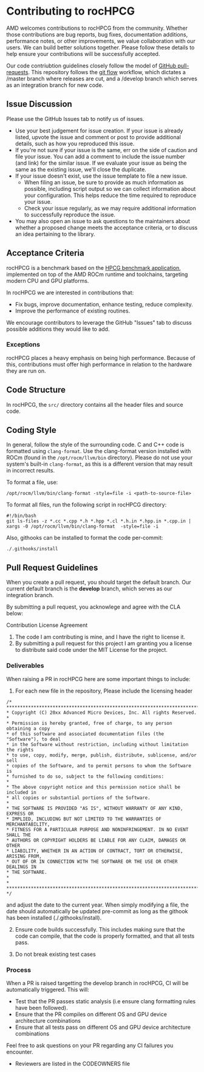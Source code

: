 <head>
  <meta charset="UTF-8">
  <meta name="description" content="Contributing to rocHPCG">
  <meta name="keywords" content="ROCm, contributing, rocHPCG">
</head>

# Contributing to rocHPCG #

AMD welcomes contributions to rocHPCG from the community. Whether those contributions are bug reports, bug fixes, documentation additions, performance notes, or other improvements, we value collaboration with our users. We can build better solutions together. Please follow these details to help ensure your contributions will be successfully accepted.

Our code contriubtion guidelines closely follow the model of [GitHub pull-requests](https://help.github.com/articles/using-pull-requests/).  This repository follows the [git flow](http://nvie.com/posts/a-successful-git-branching-model/) workflow, which dictates a /master branch where releases are cut, and a /develop branch which serves as an integration branch for new code.

## Issue Discussion ##

Please use the GitHub Issues tab to notify us of issues.

* Use your best judgement for issue creation. If your issue is already listed, upvote the issue and
  comment or post to provide additional details, such as how you reproduced this issue.
* If you're not sure if your issue is the same, err on the side of caution and file your issue.
  You can add a comment to include the issue number (and link) for the similar issue. If we evaluate
  your issue as being the same as the existing issue, we'll close the duplicate.
* If your issue doesn't exist, use the issue template to file a new issue.
  * When filing an issue, be sure to provide as much information as possible, including script output so
    we can collect information about your configuration. This helps reduce the time required to
    reproduce your issue.
  * Check your issue regularly, as we may require additional information to successfully reproduce the
    issue.
* You may also open an issue to ask questions to the maintainers about whether a proposed change
  meets the acceptance criteria, or to discuss an idea pertaining to the library.

## Acceptance Criteria ##

rocHPCG is a benchmark based on the [HPCG benchmark application](https://www.hpcg-benchmark.org/), implemented on top of the AMD ROCm runtime and toolchains, targeting modern CPU and GPU platforms.

In rocHPCG we are interested in contributions that:
* Fix bugs, improve documentation, enhance testing, reduce complexity.
* Improve the performance of existing routines.

We encourage contributors to leverage the GitHub "Issues" tab to discuss possible additions they would like to add.

### Exceptions ###

rocHPCG places a heavy emphasis on being high performance. Because of this, contributions must offer high performance in relation to the hardware they are run on.

## Code Structure ##

In rocHPCG, the `src/` directory contains all the header files and source code.

## Coding Style ##

In general, follow the style of the surrounding code. C and C++ code is formatted using `clang-format`. Use the clang-format version installed with ROCm (found in the `/opt/rocm/llvm/bin` directory). Please do not use your system's built-in `clang-format`, as this is a different version that may result in incorrect results.

To format a file, use:

```
/opt/rocm/llvm/bin/clang-format -style=file -i <path-to-source-file>
```

To format all files, run the following script in rocHPCG directory:

```
#!/bin/bash
git ls-files -z *.cc *.cpp *.h *.hpp *.cl *.h.in *.hpp.in *.cpp.in | xargs -0 /opt/rocm/llvm/bin/clang-format  -style=file -i
```

Also, githooks can be installed to format the code per-commit:

```
./.githooks/install
```

## Pull Request Guidelines ##

When you create a pull request, you should target the default branch. Our current default branch is the **develop** branch, which serves as our integration branch.

By submitting a pull request, you acknowlege and agree with the CLA below:

Contribution License Agreement
1. The code I am contributing is mine, and I have the right to license it.
2. By submitting a pull request for this project I am granting you a license to distribute said code under the MIT License for the project.

### Deliverables ###

When raising a PR in rocHPCG here are some important things to include:

1. For each new file in the repository, Please include the licensing header
```
/* ************************************************************************
* Copyright (C) 20xx Advanced Micro Devices, Inc. All rights Reserved.
*
* Permission is hereby granted, free of charge, to any person obtaining a copy
* of this software and associated documentation files (the "Software"), to deal
* in the Software without restriction, including without limitation the rights
* to use, copy, modify, merge, publish, distribute, sublicense, and/or sell
* copies of the Software, and to permit persons to whom the Software is
* furnished to do so, subject to the following conditions:
*
* The above copyright notice and this permission notice shall be included in
* all copies or substantial portions of the Software.
*
* THE SOFTWARE IS PROVIDED "AS IS", WITHOUT WARRANTY OF ANY KIND, EXPRESS OR
* IMPLIED, INCLUDING BUT NOT LIMITED TO THE WARRANTIES OF MERCHANTABILITY,
* FITNESS FOR A PARTICULAR PURPOSE AND NONINFRINGEMENT. IN NO EVENT SHALL THE
* AUTHORS OR COPYRIGHT HOLDERS BE LIABLE FOR ANY CLAIM, DAMAGES OR OTHER
* LIABILITY, WHETHER IN AN ACTION OF CONTRACT, TORT OR OTHERWISE, ARISING FROM,
* OUT OF OR IN CONNECTION WITH THE SOFTWARE OR THE USE OR OTHER DEALINGS IN
* THE SOFTWARE.
*
* ************************************************************************ */
```
and adjust the date to the current year. When simply modifying a file, the date should automatically be updated pre-commit as long as the githook has been installed (./.githooks/install).

2. Ensure code builds successfully. This includes making sure that the code can compile, that the code is properly formatted, and that all tests pass.

3. Do not break existing test cases

### Process ###

When a PR is raised targetting the develop branch in rocHPCG, CI will be automatically triggered. This will:

* Test that the PR passes static analysis (i.e ensure clang formatting rules have been followed).
* Ensure that the PR compiles on different OS and GPU device architecture combinations
* Ensure that all tests pass on different OS and GPU device architecture combinations

Feel free to ask questions on your PR regarding any CI failures you encounter.

* Reviewers are listed in the CODEOWNERS file
